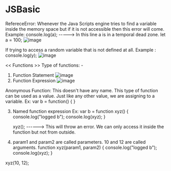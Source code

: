 # JSBasic

RefereceError: Whenever the Java Scripts engine tries to find a variable inside the memory space but if it is not accessible then this error will come.
Example: 
console.log(a); -----> In this line a is in a temporal dead zone.
let a = 100;
![image](https://github.com/sbhr574/JSBasic/assets/34245876/bff2f16a-1489-4fd9-a1e2-d358146b70e4)

If trying to access a random variable that is not defined at all. 
Example : console.log(y);
![image](https://github.com/sbhr574/JSBasic/assets/34245876/96d809ef-aed4-498b-9abf-2ab7463c3abc)

<< Functions >>
Type of functions: - 
1. Function Statement 
![image](https://github.com/sbhr574/JSBasic/assets/34245876/272ebf95-f0ce-49fb-b9b5-c214167bb603)
2. Function Expression
![image](https://github.com/sbhr574/JSBasic/assets/34245876/87d486d2-c75c-4caf-81fe-259cc6ff0322)

Anonymous Function: This doesn't have any name. This type of function can be used as a value. Just like any other value, we are assigning to a variable. 
Ex: var b = function() {
     }

3. Named function expression 
   Ex: var b = function xyz() {
           console.log("logged b");
           console.log(xyz);
     }

   xyz(); ------> This will throw an error. We can only access it inside the function but not from outside.

4. param1 and param2 are called parameters. 10 and 12 are called arguments. 
function xyz(param1, param2) {
           console.log("logged b");
           console.log(xyz);
     }

xyz(10, 12); 

